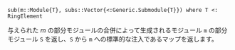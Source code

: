 ```
sub(m::Module{T}, subs::Vector{<:Generic.Submodule{T}}) where T <: RingElement
```

与えられた $m$ の部分モジュールの合併によって生成されるモジュール `m` の部分モジュール `S` を返し、`S` から `m` への標準的な注入であるマップを返します。
